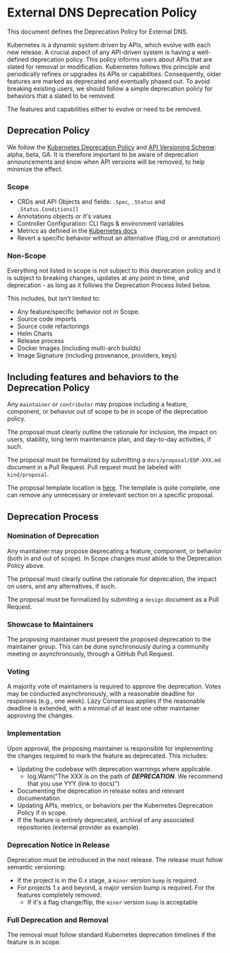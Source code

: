 # External DNS Deprecation Policy

This document defines the Deprecation Policy for External DNS.

Kubernetes is a dynamic system driven by APIs, which evolve with each new release. A crucial aspect of any API-driven system is having a well-defined deprecation policy. This policy informs users about APIs that are slated for removal or modification. Kubernetes follows this principle and periodically refines or upgrades its APIs or capabilities. Consequently, older features are marked as deprecated and eventually phased out. To avoid breaking existing users, we should follow a simple deprecation policy for behaviors that a slated to be removed.

The features and capabilities either to evolve or need to be removed.

## Deprecation Policy

We follow the [Kubernetes Deprecation Policy](https://kubernetes.io/docs/reference/using-api/deprecation-policy/) and [API Versioning Scheme](https://kubernetes.io/docs/reference/using-api/#api-versioning): alpha, beta, GA. It is therefore important to be aware of deprecation announcements and know when API versions will be removed, to help minimize the effect.

### Scope

* CRDs and API Objects and fields: `.Spec`, `.Status` and `.Status.Conditions[]`
* Annotations objects or it's values
* Controller Configuration: CLI flags & environment variables
* Metrics as defined in the [Kubernetes docs](https://kubernetes.io/docs/reference/using-api/deprecation-policy/#deprecating-a-metric)
* Revert a specific behavior without an alternative (flag,crd or annotation)

### Non-Scope

Everything not listed in scope is not subject to this deprecation policy and it is subject to breaking changes, updates at any point in time, and deprecation - as long as it follows the Deprecation Process listed below.

This includes, but isn't limited to:

- Any feature/specific behavior not in Scope.
- Source code imports
- Source code refactorings
- Helm Charts
- Release process
- Docker Images (including multi-arch builds)
- Image Signature (including provenance, providers, keys)

## Including features and behaviors to the Deprecation Policy

Any `maintainer` or `contributor` may propose including a feature, component, or behavior out of scope to be in scope of the deprecation policy.

The proposal must clearly outline the rationale for inclusion, the impact on users, stability, long term maintenance plan, and day-to-day activities, if such.

The proposal must be formalized by submitting a `docs/proposal/EDP-XXX.md` document in a Pull Request. Pull request must be labeled with `kind/proposal`. 

The proposal template location is [here](docs/proposal/design-template.md). The template is quite complete, one can remove any unnecessary or irrelevant section on a specific proposal.

## Deprecation Process

### Nomination of Deprecation

Any maintainer may propose deprecating a feature, component, or behavior (both in and out of scope). In Scope changes must abide to the Deprecation Policy above.

The proposal must clearly outline the rationale for deprecation, the impact on users, and any alternatives, if such.

The proposal must be formalized by submiting a `design` document as a Pull Request.

### Showcase to Maintainers

The proposing maintainer must present the proposed deprecation to the maintainer group. This can be done synchronously during a community meeting or asynchronously, through a GitHub Pull Request.

### Voting

A majority vote of maintainers is required to approve the deprecation.
Votes may be conducted asynchronously, with a reasonable deadline for responses (e.g., one week). Lazy Consensus applies if the reasonable deadline is extended, with a minimal of at least one other maintainer approving the changes.

### Implementation

Upon approval, the proposing maintainer is responsible for implementing the changes required to mark the feature as deprecated. This includes:

* Updating the codebase with deprecation warnings where applicable.
  - log.Warn("The XXX is on the path of ***DEPRECATION***. We recommend that you use YYY (link to docs)")
* Documenting the deprecation in release notes and relevant documentation.
* Updating APIs, metrics, or behaviors per the Kubernetes Deprecation Policy if in scope.
* If the feature is entirely deprecated, archival of any associated repositories (external provider as example).

### Deprecation Notice in Release

Deprecation must be introduced in the next release. The release must follow semantic versioning:

* If the project is in the 0.x stage, a `minor` version `bump` is required.
* For projects 1.x and beyond, a major version bump is required. For the features completely removed.
  - If it's a flag change/flip, the `minor` version `bump` is acceptable

### Full Deprecation and Removal

The removal must follow standard Kubernetes deprecation timelines if the feature is in scope.

